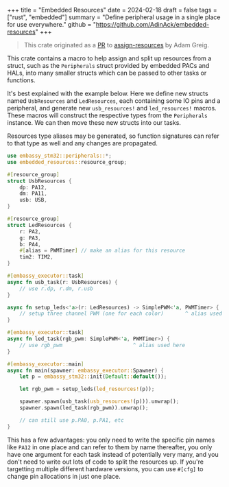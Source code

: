+++
title = "Embedded Resources"
date = 2024-02-18
draft = false
tags = ["rust", "embedded"]
summary = "Define peripheral usage in a single place for use everywhere."
github = "https://github.com/AdinAck/embedded-resources"
+++

> This crate originated as a [PR](https://github.com/adamgreig/assign-resources/pull/11) to [assign-resources](https://github.com/adamgreig/assign-resources) by Adam Greig.

This crate contains a macro to help assign and split up resources from a
struct, such as the `Peripherals` struct provided by embedded PACs and HALs,
into many smaller structs which can be passed to other tasks or functions.

It's best explained with the example below. Here we define new structs named
`UsbResources` and `LedResources`, each containing some IO pins and a
peripheral, and generate new `usb_resources!` and `led_resources!` macros. These macros will construct the respective types from the `Peripherals` instance. We can
then move these new structs into our tasks.

Resources type aliases may be generated, so function signatures can
refer to that type as well and any changes are propagated.

```rust
use embassy_stm32::peripherals::*;
use embedded_resources::resource_group;

#[resource_group]
struct UsbResources {
    dp: PA12,
    dm: PA11,
    usb: USB,
}

#[resource_group]
struct LedResources {
    r: PA2,
    g: PA3,
    b: PA4,
    #[alias = PWMTimer] // make an alias for this resource
    tim2: TIM2,
}

#[embassy_executor::task]
async fn usb_task(r: UsbResources) {
    // use r.dp, r.dm, r.usb
}

async fn setup_leds<'a>(r: LedResources) -> SimplePWM<'a, PWMTimer> {
    // setup three channel PWM (one for each color)       ^ alias used here
}

#[embassy_executor::task]
async fn led_task(rgb_pwm: SimplePWM<'a, PWMTimer>) {
    // use rgb_pwm                       ^ alias used here
}

#[embassy_executor::main]
async fn main(spawner: embassy_executor::Spawner) {
    let p = embassy_stm32::init(Default::default());

    let rgb_pwm = setup_leds(led_resources!(p));

    spawner.spawn(usb_task(usb_resources!(p))).unwrap();
    spawner.spawn(led_task(rgb_pwm)).unwrap();

    // can still use p.PA0, p.PA1, etc
}
```

This has a few advantages: you only need to write the specific pin names like
`PA12` in one place and can refer to them by name thereafter, you only have one
argument for each task instead of potentially very many, and you don't need
to write out lots of code to split the resources up. If you're targetting
multiple different hardware versions, you can use `#[cfg]` to change pin allocations in just one place.
